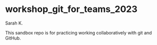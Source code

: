 # workshop_git_for_teams_2023

Sarah K. 

This sandbox repo is for practicing working collaboratively with git and GitHub.
